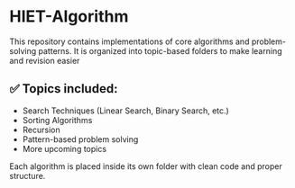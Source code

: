 # HIET-Algorithm
This repository contains implementations of core algorithms and problem-solving patterns.   It is organized into topic-based folders to make learning and revision easier
## ✅ Topics included:
- Search Techniques (Linear Search, Binary Search, etc.)
- Sorting Algorithms
- Recursion
- Pattern-based problem solving
- More upcoming topics

Each algorithm is placed inside its own folder with clean code and proper structure.
